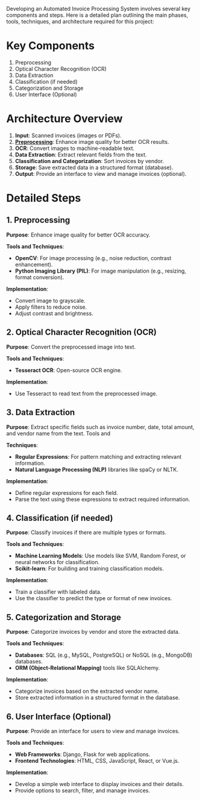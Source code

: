 Developing an Automated Invoice Processing System involves several key components and steps. Here is a detailed plan outlining the main phases, tools, techniques, and architecture required for this project:

# Key Components

1.	Preprocessing
2.	Optical Character Recognition (OCR)
3.	Data Extraction
4.	Classification (if needed)
5.	Categorization and Storage
6.	User Interface (Optional)

# Architecture Overview

1.	**Input**: Scanned invoices (images or PDFs).
2.	**[Preprocessing](Documentation/preprocessing.md)**: Enhance image quality for better OCR results.
3.	**OCR**: Convert images to machine-readable text.
4.	**Data Extraction**: Extract relevant fields from the text.
5.	**Classification and Categorization**: Sort invoices by vendor.
6.	**Storage**: Save extracted data in a structured format (database).
7.	**Output**: Provide an interface to view and manage invoices (optional).

# Detailed Steps

## 1. Preprocessing

**Purpose**: Enhance image quality for better OCR accuracy. 

**Tools and Techniques**:
- **OpenCV**: For image processing (e.g., noise reduction, contrast enhancement).
- **Python Imaging Library (PIL)**: For image manipulation (e.g., resizing, format conversion).

**Implementation**:
- Convert image to grayscale.
- Apply filters to reduce noise.
- Adjust contrast and brightness.

## 2. Optical Character Recognition (OCR)
**Purpose**: Convert the preprocessed image into text. 

**Tools and Techniques**:
- **Tesseract OCR**: Open-source OCR engine.

**Implementation**:
- Use Tesseract to read text from the preprocessed image.

## 3. Data Extraction
**Purpose**: Extract specific fields such as invoice number, date, total amount, and vendor name from the text. Tools and 

**Techniques**:
- **Regular Expressions**: For pattern matching and extracting relevant information.
- **Natural Language Processing (NLP)** libraries like spaCy or NLTK.

**Implementation**:
- Define regular expressions for each field.
- Parse the text using these expressions to extract required information.

## 4. Classification (if needed)
**Purpose**: Classify invoices if there are multiple types or formats. 

**Tools and Techniques**:
- **Machine Learning Models**: Use models like SVM, Random Forest, or neural networks for classification.
- **Scikit-learn**: For building and training classification models.

**Implementation**:
- Train a classifier with labeled data.
- Use the classifier to predict the type or format of new invoices.

## 5. Categorization and Storage
**Purpose**: Categorize invoices by vendor and store the extracted data. 

**Tools and Techniques**:
- **Databases**: SQL (e.g., MySQL, PostgreSQL) or NoSQL (e.g., MongoDB) databases.
- **ORM (Object-Relational Mapping)** tools like SQLAlchemy.

**Implementation**:
- Categorize invoices based on the extracted vendor name.
- Store extracted information in a structured format in the database.

## 6. User Interface (Optional)
**Purpose**: Provide an interface for users to view and manage invoices. 

**Tools and Techniques**:
- **Web Frameworks**: Django, Flask for web applications.
- **Frontend Technologies**: HTML, CSS, JavaScript, React, or Vue.js.

**Implementation**:
- Develop a simple web interface to display invoices and their details.
- Provide options to search, filter, and manage invoices.
